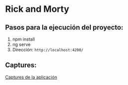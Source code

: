 # Rick and Morty

## Pasos para la ejecución del proyecto:

1. npm install
2. ng serve
3. Dirección: `http://localhost:4200/`

## Captures:
[Captures de la aplicación](https://drive.google.com/drive/folders/1en3TOhOf37Mo8g5XShxdpFcyKOm8pnYw?usp=share_link)


